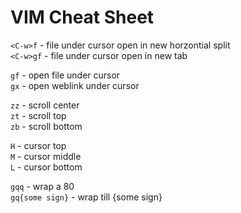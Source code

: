 # VIM Cheat Sheet

`<C-w>f` - file under cursor open in new horzontial split  
`<C-w>gf` - file under cursor open in new tab

`gf` - open file under cursor  
`gx` - open weblink under cursor   
                                                                                 
`zz` - scroll center   
`zt` - scroll top                                                                 
`zb` - scroll bottom                                                              
                                                                                 
`H` - cursor top                                                                  
`M` - cursor middle                                                               
`L` - cursor bottom                                                               
                                                                                 
`gqq` - wrap a 80                                                                 
`gq{some sign}` - wrap till {some sign}
